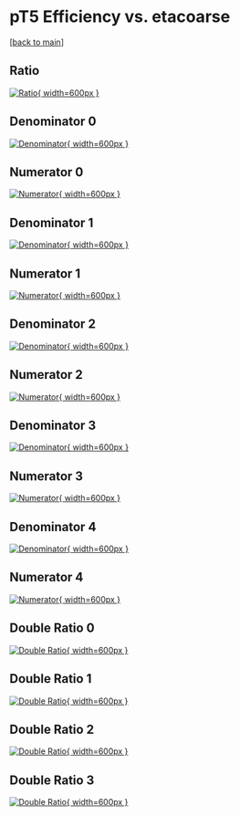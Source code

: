 # pT5 Efficiency vs. etacoarse

[[back to main](./)]



## Ratio

[![Ratio](../mtv/var/pT5_vtr_11_0_eff_etacoarse.png){ width=600px }](../mtv/var/pT5_vtr_11_0_eff_etacoarse.pdf)

## Denominator 0

[![Denominator](../mtv/den/pT5_vtr_11_0_eff_etacoarse_den0.png){ width=600px }](../mtv/den/pT5_vtr_11_0_eff_etacoarse_den0.pdf)

## Numerator 0

[![Numerator](../mtv/num/pT5_vtr_11_0_eff_etacoarse_num0.png){ width=600px }](../mtv/num/pT5_vtr_11_0_eff_etacoarse_num0.pdf)

## Denominator 1

[![Denominator](../mtv/den/pT5_vtr_11_0_eff_etacoarse_den1.png){ width=600px }](../mtv/den/pT5_vtr_11_0_eff_etacoarse_den1.pdf)

## Numerator 1

[![Numerator](../mtv/num/pT5_vtr_11_0_eff_etacoarse_num1.png){ width=600px }](../mtv/num/pT5_vtr_11_0_eff_etacoarse_num1.pdf)

## Denominator 2

[![Denominator](../mtv/den/pT5_vtr_11_0_eff_etacoarse_den2.png){ width=600px }](../mtv/den/pT5_vtr_11_0_eff_etacoarse_den2.pdf)

## Numerator 2

[![Numerator](../mtv/num/pT5_vtr_11_0_eff_etacoarse_num2.png){ width=600px }](../mtv/num/pT5_vtr_11_0_eff_etacoarse_num2.pdf)

## Denominator 3

[![Denominator](../mtv/den/pT5_vtr_11_0_eff_etacoarse_den3.png){ width=600px }](../mtv/den/pT5_vtr_11_0_eff_etacoarse_den3.pdf)

## Numerator 3

[![Numerator](../mtv/num/pT5_vtr_11_0_eff_etacoarse_num3.png){ width=600px }](../mtv/num/pT5_vtr_11_0_eff_etacoarse_num3.pdf)

## Denominator 4

[![Denominator](../mtv/den/pT5_vtr_11_0_eff_etacoarse_den4.png){ width=600px }](../mtv/den/pT5_vtr_11_0_eff_etacoarse_den4.pdf)

## Numerator 4

[![Numerator](../mtv/num/pT5_vtr_11_0_eff_etacoarse_num4.png){ width=600px }](../mtv/num/pT5_vtr_11_0_eff_etacoarse_num4.pdf)

## Double Ratio 0

[![Double Ratio](../mtv/ratio/pT5_vtr_11_0_eff_etacoarse_ratio0.png){ width=600px }](../mtv/ratio/pT5_vtr_11_0_eff_etacoarse_ratio0.pdf)

## Double Ratio 1

[![Double Ratio](../mtv/ratio/pT5_vtr_11_0_eff_etacoarse_ratio1.png){ width=600px }](../mtv/ratio/pT5_vtr_11_0_eff_etacoarse_ratio1.pdf)

## Double Ratio 2

[![Double Ratio](../mtv/ratio/pT5_vtr_11_0_eff_etacoarse_ratio2.png){ width=600px }](../mtv/ratio/pT5_vtr_11_0_eff_etacoarse_ratio2.pdf)

## Double Ratio 3

[![Double Ratio](../mtv/ratio/pT5_vtr_11_0_eff_etacoarse_ratio3.png){ width=600px }](../mtv/ratio/pT5_vtr_11_0_eff_etacoarse_ratio3.pdf)

